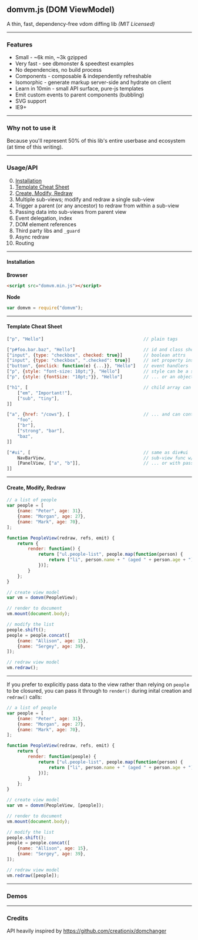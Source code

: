 domvm.js (DOM ViewModel)
------------------------
A thin, fast, dependency-free vdom diffing lib _(MIT Licensed)_

---
### Features

- Small - ~6k min, ~3k gzipped
- Very fast - see dbmonster & speedtest examples
- No dependencies, no build process
- Components - composable & independently refreshable
- Isomorphic - generate markup server-side and hydrate on client
- Learn in 10min - small API surface, pure-js templates
- Emit custom events to parent components (bubbling)
- SVG support
- IE9+

---
### Why not to use it

Because you'll represent 50% of this lib's entire userbase and ecosystem (at time of this writing).

---
### Usage/API

0. [Installation](#installation)
1. [Template Cheat Sheet](#template-cheat-sheet)
2. [Create, Modify, Redraw](#create-modify-redraw)
3. Multiple sub-views; modify and redraw a single sub-view
4. Trigger a parent (or any ancestor) to redraw from within a sub-view
5. Passing data into sub-views from parent view
6. Event delegation, index
7. DOM element references
8. Third party libs and `_guard`
9. Async redraw
10. Routing

---
#### Installation

**Browser**

```html
<script src="domvm.min.js"></script>
```

**Node**

```js
var domvm = require("domvm");
```

---
#### Template Cheat Sheet

```js
["p", "Hello"]										// plain tags

["p#foo.bar.baz", "Hello"]							// id and class shorthands
["input", {type: "checkbox", checked: true}]		// boolean attrs
["input", {type: "checkbox", ".checked": true}]		// set property instead of attr
["button", {onclick: function(e) {...}}, "Hello"]	// event handlers
["p", {style: "font-size: 10pt;"}, "Hello"]			// style can be a string
["p", {style: {fontSize: "10pt;"}}, "Hello"]		// ... or an object (camelCase only)

["h1", [											// child array can follow tag
	["em", "Important!"],
	["sub", "tiny"],
]]

["a", {href: "/cows"}, [							// ... and can contain text nodes
	"foo",
	["br"],
	["strong", "bar"],
	"baz",
]]

["#ui", [											// same as div#ui
	NavBarView,										// sub-view func w/ closured data
	[PanelView, ["a", "b"]],						// ... or with passed-in data
]]
```

---
#### Create, Modify, Redraw

```js
// a list of people
var people = [
	{name: "Peter", age: 31},
	{name: "Morgan", age: 27},
	{name: "Mark", age: 70},
];

function PeopleView(redraw, refs, emit) {
	return {
		render: function() {
			return ["ul.people-list", people.map(function(person) {
				return ["li", person.name + " (aged " + person.age + ")"];
			})];
		}
	};
}

// create view model
var vm = domvm(PeopleView);

// render to document
vm.mount(document.body);

// modify the list
people.shift();
people = people.concat([
	{name: "Allison", age: 15},
	{name: "Sergey", age: 39},
]);

// redraw view model
vm.redraw();
```
---

If you prefer to explicitly pass data to the view rather than relying
on `people` to be closured, you can pass it through to `render()` during
inital creation and `redraw()` calls:

```js
// a list of people
var people = [
	{name: "Peter", age: 31},
	{name: "Morgan", age: 27},
	{name: "Mark", age: 70},
];

function PeopleView(redraw, refs, emit) {
	return {
		render: function(people) {										// <-- arg array lands here
			return ["ul.people-list", people.map(function(person) {
				return ["li", person.name + " (aged " + person.age + ")"];
			})];
		}
	};
}

// create view model
var vm = domvm(PeopleView, [people]);									// <-- arg array passed in

// render to document
vm.mount(document.body);

// modify the list
people.shift();
people = people.concat([
	{name: "Allison", age: 15},
	{name: "Sergey", age: 39},
]);

// redraw view model
vm.redraw([people]);													// <-- arg array passed in
```

---
### Demos

---
### Credits

API heavily inspired by https://github.com/creationix/domchanger